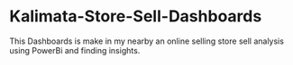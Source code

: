 # Kalimata-Store-Sell-Dashboards
This Dashboards is make in my nearby an online selling store sell analysis using PowerBi and finding insights.
